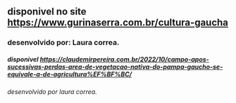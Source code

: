 # 
## disponivel no site https://www.gurinaserra.com.br/cultura-gaucha
### desenvolvido por: Laura correa.
####
##### disponivel https://claudemirpereira.com.br/2022/10/campo-apos-sucessivas-perdas-area-de-vegetacao-nativa-do-pampa-gaucho-se-equivale-a-de-agricultura%EF%BF%BC/
###### desenvolvido por laura correa.